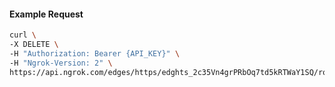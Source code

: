 <!-- Code generated for API Clients. DO NOT EDIT. -->

#### Example Request

```bash
curl \
-X DELETE \
-H "Authorization: Bearer {API_KEY}" \
-H "Ngrok-Version: 2" \
https://api.ngrok.com/edges/https/edghts_2c35Vn4grPRbOq7td5kRTWaY1SQ/routes/edghtsrt_2c35VoMHnMYlN99D9ODSTcdyfDq/websocket_tcp_converter
```
